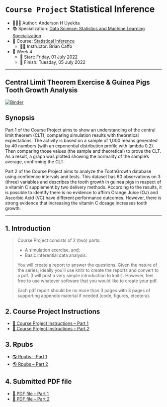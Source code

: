 `Course Project` Statistical Inference
================

-   👨🏻‍💻 Author: Anderson H Uyekita
-   📚 Specialization: <a
    href="https://www.coursera.org/specializations/data-science-statistics-machine-learning"
    target="_blank" rel="noopener">Data Science: Statistics and Machine
    Learning Specialization</a>
-   📖 Course:
    <a href="https://www.coursera.org/learn/statistical-inference"
    target="_blank" rel="noopener">Statistical Inference</a>
    -   🧑‍🏫 Instructor: Brian Caffo
-   📆 Week 4
    -   🚦 Start: Friday, 01 July 2022
    -   🏁 Finish: Tuesday, 05 July 2022

------------------------------------------------------------------------

## Central Limit Theorem Exercise & Guinea Pigs Tooth Growth Analysis

[![Binder](https://mybinder.org/badge_logo.svg)](https://mybinder.org/v2/gh/AndersonUyekita/statistical-inference_course-project/master?urlpath=rstudio)

## Synopsis

Part 1 of the Course Project aims to show an understanding of the
central limit theorem (CLT), comparing simulation results with
theoretical expectations. The activity is based on a sample of 1,000
means generated by 40 numbers (with an exponential distribution profile
with lambda 0.2). Then comparing those values (the sample and
theoretical) to prove the CLT. As a result, a graph was plotted showing
the normality of the sample’s average, confirming the CLT.

Part 2 of the Course Project aims to analyze the ToothGrowth database
using confidence intervals and tests. This dataset has 60 observations
on 3 (three) variables and describes the tooth growth in guinea pigs in
respect of a vitamin C supplement by two delivery methods. According to
the results, it is possible to identify there is no evidence to affirm
Orange Juice (OJ) and Ascorbic Acid (VC) have different performance
outcomes. However, there is strong evidence that increasing the vitamin
C dosage increases tooth growth.

------------------------------------------------------------------------

## 1. Introduction

> Course Project consists of 2 (two) parts:
>
> -   A simulation exercise, and;
> -   Basic inferential data analysis.
>
> You will create a report to answer the questions. Given the nature of
> the series, ideally you’ll use knitr to create the reports and convert
> to a pdf. (I will post a very simple introduction to knitr). However,
> feel free to use whatever software that you would like to create your
> pdf.
>
> Each pdf report should be no more than 3 pages with 3 pages of
> supporting appendix material if needed (code, figures, etcetera).

## 2. Course Project Instructions

-   [🚀 Course Project Instructions – Part
    1](https://github.com/AndersonUyekita/statistical-inference_course-project/blob/main/Part%201/instructions.md)
-   [🚀 Course Project Instructions – Part
    2](https://github.com/AndersonUyekita/statistical-inference_course-project/blob/main/Part%202/instructions.md)

## 3. Rpubs

-   [🌎 Rpubs – Part
    1](https://rpubs.com/AndersonUyekita/part-1_course-project_statistical-inference)
-   [🌎 Rpubs – Part
    2](https://rpubs.com/AndersonUyekita/part-2_course-project_statistical-inference)

## 4. Submitted PDF file

-   [📄 PDF file – Part
    1](https://github.com/AndersonUyekita/statistical-inference_course-project/blob/main/Part%201/statistical-inference_course-project_part-1.pdf)
-   [📄 PDF file – Part
    2](https://github.com/AndersonUyekita/statistical-inference_course-project/blob/main/Part%202/statistical-inference_course-project_part-2.pdf)
